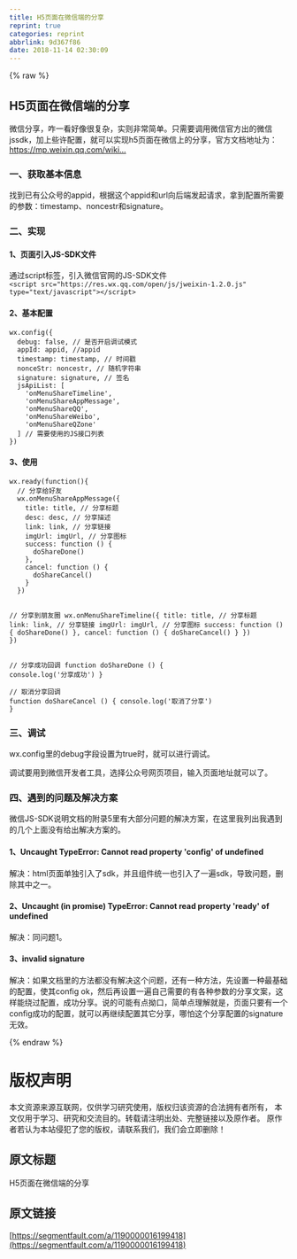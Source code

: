 ```yaml
---
title: H5页面在微信端的分享
reprint: true
categories: reprint
abbrlink: 9d367f86
date: 2018-11-14 02:30:09
---
```


{% raw %}
<h2>H5&#x9875;&#x9762;&#x5728;&#x5FAE;&#x4FE1;&#x7AEF;&#x7684;&#x5206;&#x4EAB;</h2><p>&#x5FAE;&#x4FE1;&#x5206;&#x4EAB;&#xFF0C;&#x548B;&#x4E00;&#x770B;&#x597D;&#x50CF;&#x5F88;&#x590D;&#x6742;&#xFF0C;&#x5B9E;&#x5219;&#x975E;&#x5E38;&#x7B80;&#x5355;&#x3002;&#x53EA;&#x9700;&#x8981;&#x8C03;&#x7528;&#x5FAE;&#x4FE1;&#x5B98;&#x65B9;&#x51FA;&#x7684;&#x5FAE;&#x4FE1;jssdk&#xFF0C;&#x52A0;&#x4E0A;&#x4E9B;&#x8BB8;&#x914D;&#x7F6E;&#xFF0C;&#x5C31;&#x53EF;&#x4EE5;&#x5B9E;&#x73B0;h5&#x9875;&#x9762;&#x5728;&#x5FAE;&#x4FE1;&#x4E0A;&#x7684;&#x5206;&#x4EAB;&#xFF0C;&#x5B98;&#x65B9;&#x6587;&#x6863;&#x5730;&#x5740;&#x4E3A;&#xFF1A;<a href="https://mp.weixin.qq.com/wiki?t=resource/res_main&amp;id=mp1421141115" rel="nofollow noreferrer">https://mp.weixin.qq.com/wiki...</a></p><h3>&#x4E00;&#x3001;&#x83B7;&#x53D6;&#x57FA;&#x672C;&#x4FE1;&#x606F;</h3><p>&#x627E;&#x5230;&#x5DF2;&#x6709;&#x516C;&#x4F17;&#x53F7;&#x7684;appid&#xFF0C;&#x6839;&#x636E;&#x8FD9;&#x4E2A;appid&#x548C;url&#x5411;&#x540E;&#x7AEF;&#x53D1;&#x8D77;&#x8BF7;&#x6C42;&#xFF0C;&#x62FF;&#x5230;&#x914D;&#x7F6E;&#x6240;&#x9700;&#x8981;&#x7684;&#x53C2;&#x6570;&#xFF1A;timestamp&#x3001;noncestr&#x548C;signature&#x3002;</p><h3>&#x4E8C;&#x3001;&#x5B9E;&#x73B0;</h3><h4>1&#x3001;&#x9875;&#x9762;&#x5F15;&#x5165;JS-SDK&#x6587;&#x4EF6;</h4><p>&#x901A;&#x8FC7;script&#x6807;&#x7B7E;&#xFF0C;&#x5F15;&#x5165;&#x5FAE;&#x4FE1;&#x5B98;&#x7F51;&#x7684;JS-SDK&#x6587;&#x4EF6;<br><code>&lt;script src=&quot;https://res.wx.qq.com/open/js/jweixin-1.2.0.js&quot; type=&quot;text/javascript&quot;&gt;&lt;/script&gt;</code></p><h4>2&#x3001;&#x57FA;&#x672C;&#x914D;&#x7F6E;</h4><pre><code>wx.config({
  debug: false, // &#x662F;&#x5426;&#x5F00;&#x542F;&#x8C03;&#x8BD5;&#x6A21;&#x5F0F;
  appId: appid, //appid
  timestamp: timestamp, // &#x65F6;&#x95F4;&#x6233;
  nonceStr: noncestr, // &#x968F;&#x673A;&#x5B57;&#x7B26;&#x4E32;
  signature: signature, // &#x7B7E;&#x540D;
  jsApiList: [
    &apos;onMenuShareTimeline&apos;,
    &apos;onMenuShareAppMessage&apos;,
    &apos;onMenuShareQQ&apos;,
    &apos;onMenuShareWeibo&apos;,
    &apos;onMenuShareQZone&apos;
  ] // &#x9700;&#x8981;&#x4F7F;&#x7528;&#x7684;JS&#x63A5;&#x53E3;&#x5217;&#x8868;
})</code></pre><h4>3&#x3001;&#x4F7F;&#x7528;</h4><pre><code>wx.ready(function(){
  // &#x5206;&#x4EAB;&#x7ED9;&#x597D;&#x53CB;
  wx.onMenuShareAppMessage({
    title: title, // &#x5206;&#x4EAB;&#x6807;&#x9898;
    desc: desc, // &#x5206;&#x4EAB;&#x63CF;&#x8FF0;
    link: link, // &#x5206;&#x4EAB;&#x94FE;&#x63A5;
    imgUrl: imgUrl, // &#x5206;&#x4EAB;&#x56FE;&#x6807;
    success: function () {
      doShareDone()
    },
    cancel: function () {
      doShareCancel()
    }
  })
  
 // &#x5206;&#x4EAB;&#x5230;&#x670B;&#x53CB;&#x5708;
  wx.onMenuShareTimeline({
    title: title, // &#x5206;&#x4EAB;&#x6807;&#x9898;
    link: link, // &#x5206;&#x4EAB;&#x94FE;&#x63A5;
    imgUrl: imgUrl, // &#x5206;&#x4EAB;&#x56FE;&#x6807;
    success: function () {
      doShareDone()
    },
    cancel: function () {
      doShareCancel()
    }
  })
})</code></pre><pre><code>// &#x5206;&#x4EAB;&#x6210;&#x529F;&#x56DE;&#x8C03;
function doShareDone () {
  console.log(&apos;&#x5206;&#x4EAB;&#x6210;&#x529F;&apos;)
}</code></pre><pre><code>// &#x53D6;&#x6D88;&#x5206;&#x4EAB;&#x56DE;&#x8C03;
function doShareCancel () {
  console.log(&apos;&#x53D6;&#x6D88;&#x4E86;&#x5206;&#x4EAB;&apos;)
}</code></pre><h3>&#x4E09;&#x3001;&#x8C03;&#x8BD5;</h3><p>wx.config&#x91CC;&#x7684;debug&#x5B57;&#x6BB5;&#x8BBE;&#x7F6E;&#x4E3A;true&#x65F6;&#xFF0C;&#x5C31;&#x53EF;&#x4EE5;&#x8FDB;&#x884C;&#x8C03;&#x8BD5;&#x3002;</p><p>&#x8C03;&#x8BD5;&#x8981;&#x7528;&#x5230;&#x5FAE;&#x4FE1;&#x5F00;&#x53D1;&#x8005;&#x5DE5;&#x5177;&#xFF0C;&#x9009;&#x62E9;&#x516C;&#x4F17;&#x53F7;&#x7F51;&#x9875;&#x9879;&#x76EE;&#xFF0C;&#x8F93;&#x5165;&#x9875;&#x9762;&#x5730;&#x5740;&#x5C31;&#x53EF;&#x4EE5;&#x4E86;&#x3002;</p><h3>&#x56DB;&#x3001;&#x9047;&#x5230;&#x7684;&#x95EE;&#x9898;&#x53CA;&#x89E3;&#x51B3;&#x65B9;&#x6848;</h3><p>&#x5FAE;&#x4FE1;JS-SDK&#x8BF4;&#x660E;&#x6587;&#x6863;&#x7684;&#x9644;&#x5F55;5&#x91CC;&#x6709;&#x5927;&#x90E8;&#x5206;&#x95EE;&#x9898;&#x7684;&#x89E3;&#x51B3;&#x65B9;&#x6848;&#xFF0C;&#x5728;&#x8FD9;&#x91CC;&#x6211;&#x5217;&#x51FA;&#x6211;&#x9047;&#x5230;&#x7684;&#x51E0;&#x4E2A;&#x4E0A;&#x9762;&#x6CA1;&#x6709;&#x7ED9;&#x51FA;&#x89E3;&#x51B3;&#x65B9;&#x6848;&#x7684;&#x3002;</p><h4>1&#x3001;Uncaught TypeError: Cannot read property &apos;config&apos; of undefined</h4><p>&#x89E3;&#x51B3;&#xFF1A;html&#x9875;&#x9762;&#x5355;&#x72EC;&#x5F15;&#x5165;&#x4E86;sdk&#xFF0C;&#x5E76;&#x4E14;&#x7EC4;&#x4EF6;&#x7EDF;&#x4E00;&#x4E5F;&#x5F15;&#x5165;&#x4E86;&#x4E00;&#x904D;sdk&#xFF0C;&#x5BFC;&#x81F4;&#x95EE;&#x9898;&#xFF0C;&#x5220;&#x9664;&#x5176;&#x4E2D;&#x4E4B;&#x4E00;&#x3002;</p><h4>2&#x3001;Uncaught (in promise) TypeError: Cannot read property &apos;ready&apos; of undefined</h4><p>&#x89E3;&#x51B3;&#xFF1A;&#x540C;&#x95EE;&#x9898;1&#x3002;</p><h4>3&#x3001;invalid signature</h4><p>&#x89E3;&#x51B3;&#xFF1A;&#x5982;&#x679C;&#x6587;&#x6863;&#x91CC;&#x7684;&#x65B9;&#x6CD5;&#x90FD;&#x6CA1;&#x6709;&#x89E3;&#x51B3;&#x8FD9;&#x4E2A;&#x95EE;&#x9898;&#xFF0C;&#x8FD8;&#x6709;&#x4E00;&#x79CD;&#x65B9;&#x6CD5;&#xFF0C;&#x5148;&#x8BBE;&#x7F6E;&#x4E00;&#x79CD;&#x6700;&#x57FA;&#x7840;&#x7684;&#x914D;&#x7F6E;&#xFF0C;&#x4F7F;&#x5176;config ok&#xFF0C;&#x7136;&#x540E;&#x518D;&#x8BBE;&#x7F6E;&#x4E00;&#x904D;&#x81EA;&#x5DF1;&#x9700;&#x8981;&#x7684;&#x6709;&#x5404;&#x79CD;&#x53C2;&#x6570;&#x7684;&#x5206;&#x4EAB;&#x6587;&#x6848;&#xFF0C;&#x8FD9;&#x6837;&#x80FD;&#x7ED5;&#x8FC7;&#x914D;&#x7F6E;&#xFF0C;&#x6210;&#x529F;&#x5206;&#x4EAB;&#x3002;&#x8BF4;&#x7684;&#x53EF;&#x80FD;&#x6709;&#x70B9;&#x62D7;&#x53E3;&#xFF0C;&#x7B80;&#x5355;&#x70B9;&#x7406;&#x89E3;&#x5C31;&#x662F;&#xFF0C;&#x9875;&#x9762;&#x53EA;&#x8981;&#x6709;&#x4E00;&#x4E2A;config&#x6210;&#x529F;&#x7684;&#x914D;&#x7F6E;&#xFF0C;&#x5C31;&#x53EF;&#x4EE5;&#x518D;&#x7EE7;&#x7EED;&#x914D;&#x7F6E;&#x5176;&#x5B83;&#x5206;&#x4EAB;&#xFF0C;&#x54EA;&#x6015;&#x8FD9;&#x4E2A;&#x5206;&#x4EAB;&#x914D;&#x7F6E;&#x7684;signature&#x65E0;&#x6548;&#x3002;</p>
{% endraw %}

# 版权声明
本文资源来源互联网，仅供学习研究使用，版权归该资源的合法拥有者所有，
本文仅用于学习、研究和交流目的。转载请注明出处、完整链接以及原作者。
原作者若认为本站侵犯了您的版权，请联系我们，我们会立即删除！

## 原文标题
H5页面在微信端的分享

## 原文链接
[https://segmentfault.com/a/1190000016199418](https://segmentfault.com/a/1190000016199418)

